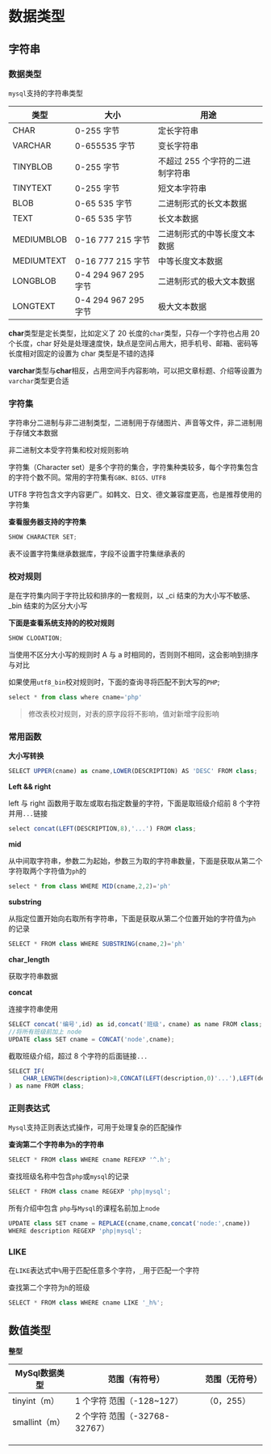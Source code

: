 # 数据类型

## 字符串

### 数据类型

`mysql`支持的字符串类型

| 类型       | 大小                 | 用途                            |
| ---------- | -------------------- | ------------------------------- |
| CHAR       | 0-255 字节           | 定长字符串                      |
| VARCHAR    | 0-655535 字节        | 变长字符串                      |
| TINYBLOB   | 0-255 字节           | 不超过 255 个字符的二进制字符串 |
| TINYTEXT   | 0-255 字节           | 短文本字符串                    |
| BLOB       | 0-65 535 字节        | 二进制形式的长文本数据          |
| TEXT       | 0-65 535 字节        | 长文本数据                      |
| MEDIUMBLOB | 0-16 777 215 字节    | 二进制形式的中等长度文本数据    |
| MEDIUMTEXT | 0-16 777 215 字节    | 中等长度文本数据                |
| LONGBLOB   | 0-4 294 967 295 字节 | 二进制形式的极大文本数据        |
| LONGTEXT   | 0-4 294 967 295 字节 | 极大文本数据                    |

**char**类型是定长类型，比如定义了 20 长度的`char`类型，只存一个字符也占用 20 个长度，char 好处是处理速度快，缺点是空间占用大，把手机号、邮箱、密码等长度相对固定的设置为 char 类型是不错的选择

**varchar**类型与**char**相反，占用空间手内容影响，可以把文章标题、介绍等设置为`varchar`类型更合适

### 字符集

字符串分二进制与非二进制类型，二进制用于存储图片、声音等文件，非二进制用于存储文本数据

非二进制文本受字符集和校对规则影响

字符集（Character set）是多个字符的集合，字符集种类较多，每个字符集包含的字符个数不同。常用的字符集有`GBK、BIG5、UTF8`

UTF8 字符包含文字内容更广。如韩文、日文、德文兼容度更高，也是推荐使用的字符集

**查看服务器支持的字符集**

```js
SHOW CHARACTER SET;
```

表不设置字符集继承数据库，字段不设置字符集继承表的

### 校对规则

是在字符集内同于字符比较和排序的一套规则，以 _ci 结束的为大小写不敏感、_bin 结束的为区分大小写

**下面是查看系统支持的的校对规则**

```js
SHOW CLOOATION;
```

当使用不区分大小写的规则时 A 与 a 时相同的，否则则不相同，这会影响到排序与对比

如果使用`utf8_bin`校对规则时，下面的查询寻将匹配不到大写的`PHP`;

```js
select * from class where cname='php'
```

> 修改表校对规则，对表的原字段将不影响，值对新增字段影响

### 常用函数

**大小写转换**

```js
SELECT UPPER(cname) as cname,LOWER(DESCRIPTION) AS 'DESC' FROM class;
```

**Left && right**

left 与 right 函数用于取左或取右指定数量的字符，下面是取班级介绍前 8 个字符并用`...`链接

```js
select concat(LEFT(DESCRIPTION,8),'...') FROM class;
```

**mid**

从中间取字符串，参数二为起始，参数三为取的字符串数量，下面是获取从第二个字符取两个字符值为`ph`的

```js
select * from class WHERE MID(cname,2,2)='ph'
```

**substring**

从指定位置开始向右取所有字符串，下面是获取从第二个位置开始的字符值为`ph`的记录

```js
SELECT * FROM class WHERE SUBSTRING(cname,2)='ph'
```

**char_length**

获取字符串数据

**concat**

连接字符串使用

```js
SELECT concat('编号',id) as id,concat('班级'，cname) as name FROM class;
//将所有班级前加上 node
UPDATE class SET cname = CONCAT('node',cname);
```

截取班级介绍，超过 8 个字符的后面链接`...`

```js
SELECT IF(
	CHAR_LENGTH(description)>8,CONCAT(LEFT(description,0)'...'),LEFT(description,8)
) as name FROM class;
```

### 正则表达式

`Mysql`支持正则表达式操作，可用于处理复杂的匹配操作

**查询第二个字符串为`h`的字符串**

```js
SELECT * FROM class WHERE cname REFEXP '^.h';
```

查找班级名称中包含`php`或`mysql`的记录

```js
SELECT * FROM class cname REGEXP 'php|mysql';
```

所有介绍中包含 `php`与`Mysql`的课程名前加上`node`

```js
UPDATE class SET cname = REPLACE(cname,cname,concat('node:',cname)) 
WHERE description REGEXP 'php|mysql';
```

### LIKE

在`LIKE`表达式中`%`用于匹配任意多个字符，`_`用于匹配一个字符

查找第二个字符为`h`的班级

```js
SELECT * FROM class WHERE cname LIKE '_h%';
```

## 数值类型

**整型**

| MySql数据类型 | 范围（有符号）                | 范围（无符号） |
| ------------- | ----------------------------- | -------------- |
| tinyint（m）  | 1 个字符 范围（-128~127）     | （0，255）     |
| smallint（m） | 2 个字符 范围（-32768-32767） |                |
|               |                               |                |
|               |                               |                |
|               |                               |                |

